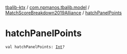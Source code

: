 [tbalib-ktx](../../index.md) / [com.npmanos.tbalib.model](../index.md) / [MatchScoreBreakdown2019Alliance](index.md) / [hatchPanelPoints](./hatch-panel-points.md)

# hatchPanelPoints

`val hatchPanelPoints: `[`Int`](https://kotlinlang.org/api/latest/jvm/stdlib/kotlin/-int/index.html)`?`